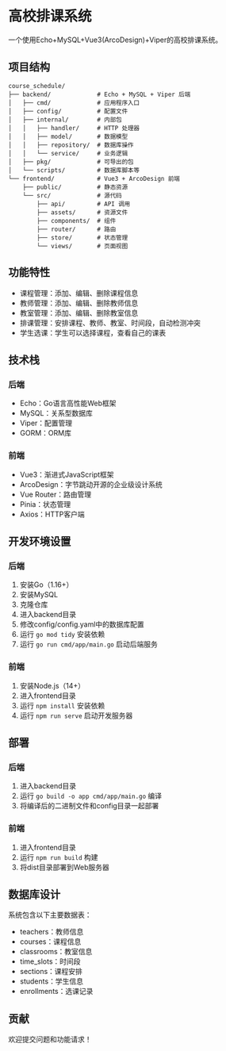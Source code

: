 # 高校排课系统

一个使用Echo+MySQL+Vue3(ArcoDesign)+Viper的高校排课系统。

## 项目结构

```
course_schedule/
├── backend/             # Echo + MySQL + Viper 后端
│   ├── cmd/             # 应用程序入口
│   ├── config/          # 配置文件
│   ├── internal/        # 内部包
│   │   ├── handler/     # HTTP 处理器
│   │   ├── model/       # 数据模型
│   │   ├── repository/  # 数据库操作
│   │   └── service/     # 业务逻辑
│   ├── pkg/             # 可导出的包
│   └── scripts/         # 数据库脚本等
└── frontend/            # Vue3 + ArcoDesign 前端
    ├── public/          # 静态资源
    └── src/             # 源代码
        ├── api/         # API 调用
        ├── assets/      # 资源文件
        ├── components/  # 组件
        ├── router/      # 路由
        ├── store/       # 状态管理
        └── views/       # 页面视图
```

## 功能特性

- 课程管理：添加、编辑、删除课程信息
- 教师管理：添加、编辑、删除教师信息
- 教室管理：添加、编辑、删除教室信息
- 排课管理：安排课程、教师、教室、时间段，自动检测冲突
- 学生选课：学生可以选择课程，查看自己的课表

## 技术栈

### 后端

- Echo：Go语言高性能Web框架
- MySQL：关系型数据库
- Viper：配置管理
- GORM：ORM库

### 前端

- Vue3：渐进式JavaScript框架
- ArcoDesign：字节跳动开源的企业级设计系统
- Vue Router：路由管理
- Pinia：状态管理
- Axios：HTTP客户端

## 开发环境设置

### 后端

1. 安装Go（1.16+）
2. 安装MySQL
3. 克隆仓库
4. 进入backend目录
5. 修改config/config.yaml中的数据库配置
6. 运行 `go mod tidy` 安装依赖
7. 运行 `go run cmd/app/main.go` 启动后端服务

### 前端

1. 安装Node.js（14+）
2. 进入frontend目录
3. 运行 `npm install` 安装依赖
4. 运行 `npm run serve` 启动开发服务器

## 部署

### 后端

1. 进入backend目录
2. 运行 `go build -o app cmd/app/main.go` 编译
3. 将编译后的二进制文件和config目录一起部署

### 前端

1. 进入frontend目录
2. 运行 `npm run build` 构建
3. 将dist目录部署到Web服务器

## 数据库设计

系统包含以下主要数据表：

- teachers：教师信息
- courses：课程信息
- classrooms：教室信息
- time_slots：时间段
- sections：课程安排
- students：学生信息
- enrollments：选课记录

## 贡献

欢迎提交问题和功能请求！